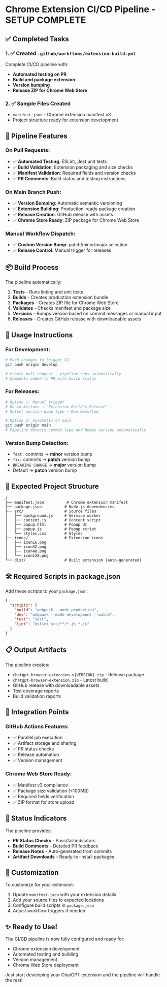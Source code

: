 # Chrome Extension CI/CD Pipeline - SETUP COMPLETE

## ✅ Completed Tasks

### 1. ✅ Created `.github/workflows/extension-build.yml`
Complete CI/CD pipeline with:
- **Automated testing on PR**
- **Build and package extension**
- **Version bumping**
- **Release ZIP for Chrome Web Store**

### 2. ✅ Sample Files Created
- `manifest.json` - Chrome extension manifest v3
- Project structure ready for extension development

## 🚀 Pipeline Features

### On Pull Requests:
- ✅ **Automated Testing**: ESLint, Jest unit tests
- ✅ **Build Validation**: Extension packaging and size checks
- ✅ **Manifest Validation**: Required fields and version checks
- ✅ **PR Comments**: Build status and testing instructions

### On Main Branch Push:
- ✅ **Version Bumping**: Automatic semantic versioning
- ✅ **Extension Building**: Production-ready package creation
- ✅ **Release Creation**: GitHub release with assets
- ✅ **Chrome Store Ready**: ZIP package for Chrome Web Store

### Manual Workflow Dispatch:
- ✅ **Custom Version Bump**: patch/minor/major selection
- ✅ **Release Control**: Manual trigger for releases

## 📦 Build Process

The pipeline automatically:

1. **Tests** - Runs linting and unit tests
2. **Builds** - Creates production extension bundle
3. **Packages** - Creates ZIP file for Chrome Web Store
4. **Validates** - Checks manifest and package size
5. **Versions** - Bumps version based on commit messages or manual input
6. **Releases** - Creates GitHub release with downloadable assets

## 🎯 Usage Instructions

### For Development:
```bash
# Push changes to trigger CI
git push origin develop

# Create pull request - pipeline runs automatically
# Comments added to PR with build status
```

### For Releases:
```bash
# Option 1: Manual trigger
# Go to Actions → "Extension Build & Release"
# Select version bump type → Run workflow

# Option 2: Automatic on main
git push origin main
# Pipeline detects commit type and bumps version automatically
```

### Version Bump Detection:
- `feat:` commits → **minor** version bump
- `fix:` commits → **patch** version bump  
- `BREAKING CHANGE` → **major** version bump
- Default → **patch** version bump

## 📂 Expected Project Structure

```
/
├── manifest.json          # Chrome extension manifest
├── package.json          # Node.js dependencies  
├── src/                  # Source files
│   ├── background.js     # Service worker
│   ├── content.js        # Content script
│   ├── popup.html        # Popup UI
│   ├── popup.js          # Popup script
│   └── styles.css        # Styles
├── icons/                # Extension icons
│   ├── icon16.png
│   ├── icon32.png
│   ├── icon48.png
│   └── icon128.png
└── dist/                 # Built extension (auto-generated)
```

## 🛠️ Required Scripts in package.json

Add these scripts to your `package.json`:

```json
{
  "scripts": {
    "build": "webpack --mode production",
    "dev": "webpack --mode development --watch", 
    "test": "jest",
    "lint": "eslint src/**/*.js *.js"
  }
}
```

## 📋 Output Artifacts

The pipeline creates:

- `chatgpt-browser-extension-v{VERSION}.zip` - Release package
- `chatgpt-browser-extension.zip` - Latest build  
- GitHub release with downloadable assets
- Test coverage reports
- Build validation reports

## 🔗 Integration Points

### GitHub Actions Features:
- ✅ Parallel job execution
- ✅ Artifact storage and sharing
- ✅ PR status checks
- ✅ Release automation
- ✅ Version management

### Chrome Web Store Ready:
- ✅ Manifest v3 compliance
- ✅ Package size validation (<100MB)
- ✅ Required fields verification
- ✅ ZIP format for store upload

## 🚦 Status Indicators

The pipeline provides:

- **PR Status Checks** - Pass/fail indicators
- **Build Comments** - Detailed PR feedback
- **Release Notes** - Auto-generated from commits
- **Artifact Downloads** - Ready-to-install packages

## 🔧 Customization

To customize for your extension:

1. Update `manifest.json` with your extension details
2. Add your source files to expected locations
3. Configure build scripts in `package.json`
4. Adjust workflow triggers if needed

## ✨ Ready to Use!

The CI/CD pipeline is now fully configured and ready for:
- Chrome extension development
- Automated testing and building
- Version management
- Chrome Web Store deployment

Just start developing your ChatGPT extension and the pipeline will handle the rest!